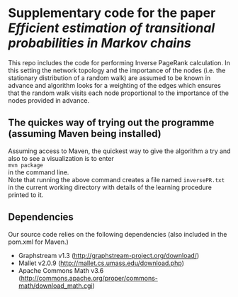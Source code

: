 # Supplementary code for the paper _Efficient estimation of transitional probabilities in Markov chains_

This repo includes the code for performing Inverse PageRank calculation.
In this setting the network topology and the importance of the nodes (i.e. the stationary distribution of a random walk) are assumed to be known in advance and algorithm looks for a weighting of the edges which ensures that the random walk visits each node proportional to the importance of the nodes provided in advance.

## The quickes way of trying out the programme (assuming Maven being installed)
Assuming access to Maven, the quickest way to give the algorithm a try and also to see a visualization is to enter  
```mvn package```  
in the command line.  
Note that running the above command creates a file named `inversePR.txt` in the current working directory with details of the learning procedure printed to it.

## Dependencies
Our source code relies on the following dependencies (also included in the pom.xml for Maven.)
* Graphstream v1.3 (http://graphstream-project.org/download/)
* Mallet v2.0.9 (http://mallet.cs.umass.edu/download.php)
* Apache Commons Math v3.6 (http://commons.apache.org/proper/commons-math/download_math.cgi)
